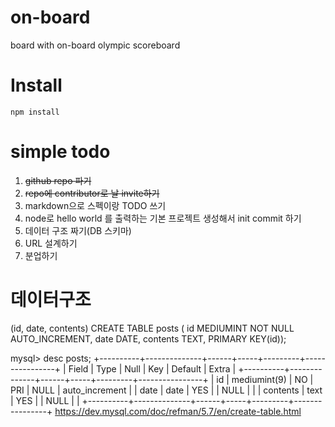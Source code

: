 # on-board
board with on-board olympic scoreboard

# Install
```
npm install
```

# simple todo
 1. ~~github repo 파기~~
 2. ~~repo에 contributor로 날 invite하기~~
 3. markdown으로 스펙이랑 TODO 쓰기 
 4. node로 hello world 를 출력하는 기본 프로젝트 생성해서 init commit 하기
 5. 데이터 구조 짜기(DB 스키마)
 6. URL 설계하기
 7. 분업하기

# 데이터구조
 (id, date, contents)
 CREATE TABLE posts ( id MEDIUMINT NOT NULL AUTO_INCREMENT, date DATE, contents TEXT, PRIMARY KEY(id));
 
 mysql> desc posts;
+----------+--------------+------+-----+---------+----------------+
| Field    | Type         | Null | Key | Default | Extra          |
+----------+--------------+------+-----+---------+----------------+
| id       | mediumint(9) | NO   | PRI | NULL    | auto_increment |
| date     | date         | YES  |     | NULL    |                |
| contents | text         | YES  |     | NULL    |                |
+----------+--------------+------+-----+---------+----------------+
 https://dev.mysql.com/doc/refman/5.7/en/create-table.html
